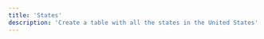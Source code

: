 ```yaml
---
title: 'States'
description: 'Create a table with all the states in the United States'
---
```


<!-- Content of the page -->
